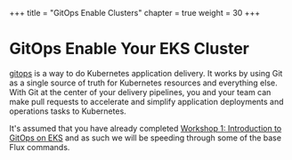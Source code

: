 +++
title = "GitOps Enable Clusters"
chapter = true
weight = 30
+++

# GitOps Enable Your EKS Cluster

[gitops](https://www.weave.works/technologies/gitops/) is a way to do Kubernetes application delivery. It works by using Git as a single source of truth for Kubernetes resources and everything else. With Git at the center of your delivery pipelines, you and your team can make pull requests to accelerate and simplify application deployments and operations tasks to Kubernetes.

It's assumed that you have already completed [Workshop 1: Introduction to GitOps on EKS](/22_workshop_1/) and as such we will be speeding through some of the base Flux commands.
